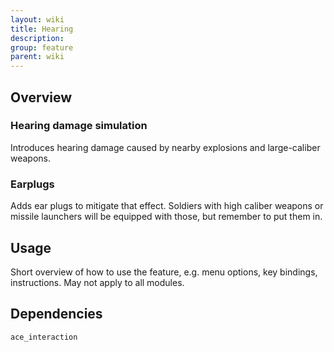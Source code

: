 ```yaml
---
layout: wiki
title: Hearing
description: 
group: feature
parent: wiki
---
```


## Overview

### Hearing damage simulation
Introduces hearing damage caused by nearby explosions and large-caliber weapons.

### Earplugs
Adds ear plugs to mitigate that effect. Soldiers with high caliber weapons or 
missile launchers will be equipped with those, but remember to put them in.


## Usage

Short overview of how to use the feature, e.g. menu options, key bindings, 
instructions. May not apply to all modules.


## Dependencies

`ace_interaction`
